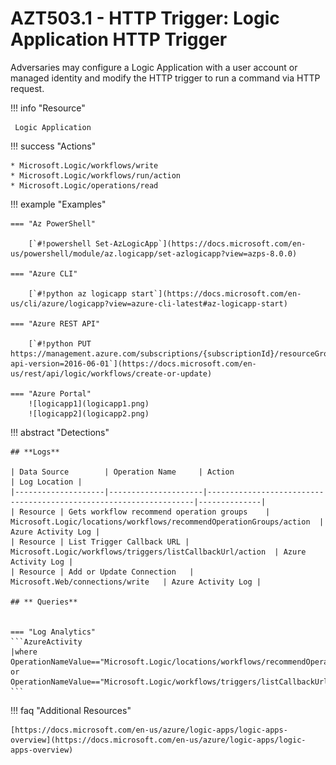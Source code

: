 # AZT503.1 - HTTP Trigger: Logic Application HTTP Trigger

Adversaries may configure a Logic Application with a user account or managed identity and modify the HTTP trigger to run a command via HTTP request.

!!! info "Resource" 

	 Logic Application


!!! success "Actions"

	* Microsoft.Logic/workflows/write
	* Microsoft.Logic/workflows/run/action
	* Microsoft.Logic/operations/read

!!! example "Examples"

    === "Az PowerShell"

		[`#!powershell Set-AzLogicApp`](https://docs.microsoft.com/en-us/powershell/module/az.logicapp/set-azlogicapp?view=azps-8.0.0)
		
	=== "Azure CLI"
	
		[`#!python az logicapp start`](https://docs.microsoft.com/en-us/cli/azure/logicapp?view=azure-cli-latest#az-logicapp-start)	

	=== "Azure REST API"
	
		[`#!python PUT https://management.azure.com/subscriptions/{subscriptionId}/resourceGroups/{resourceGroupName}/providers/Microsoft.Logic/workflows/{workflowName}?api-version=2016-06-01`](https://docs.microsoft.com/en-us/rest/api/logic/workflows/create-or-update)	

    === "Azure Portal"
    	![logicapp1](logicapp1.png)
    	![logicapp2](logicapp2.png)

!!! abstract "Detections"

	## **Logs** 

	| Data Source        | Operation Name     | Action                                                            | Log Location |
	|--------------------|---------------------|-------------------------------------------------------------------|--------------|
	| Resource | Gets workflow recommend operation groups	 | Microsoft.Logic/locations/workflows/recommendOperationGroups/action	| Azure Activity Log |
	| Resource | List Trigger Callback URL | Microsoft.Logic/workflows/triggers/listCallbackUrl/action	| Azure Activity Log |
	| Resource | Add or Update Connection	| Microsoft.Web/connections/write	| Azure Activity Log |
	
	## ** Queries**

	
	=== "Log Analytics"
	```AzureActivity 
	|where OperationNameValue=="Microsoft.Logic/locations/workflows/recommendOperationGroups/action" or OperationNameValue=="Microsoft.Logic/workflows/triggers/listCallbackUrl/action"orOperationNameValue=="Microsoft.Web/connections/write"
	```


!!! faq "Additional Resources"

	[https://docs.microsoft.com/en-us/azure/logic-apps/logic-apps-overview](https://docs.microsoft.com/en-us/azure/logic-apps/logic-apps-overview)
